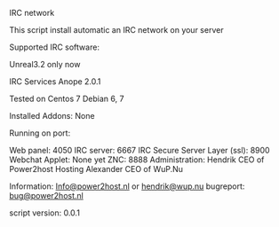 IRC network 

This script install automatic an IRC network on your server 

Supported IRC software:

Unreal3.2 only now

IRC Services
Anope 2.0.1 

Tested on 
Centos 7
Debian 6, 7

Installed Addons:
None

Running on port:

Web panel: 4050
IRC server: 6667
IRC Secure Server Layer (ssl): 8900
Webchat Applet: None yet
ZNC: 8888
Administration:
Hendrik CEO of Power2host Hosting
Alexander CEO of WuP.Nu

Information: Info@power2host.nl or hendrik@wup.nu
bugreport: bug@power2host.nl

script version: 0.0.1

